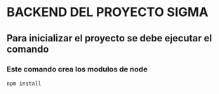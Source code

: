 # BACKEND DEL PROYECTO SIGMA

## Para inicializar el proyecto se debe ejecutar el comando

### Este comando crea los modulos de node

`npm install`
